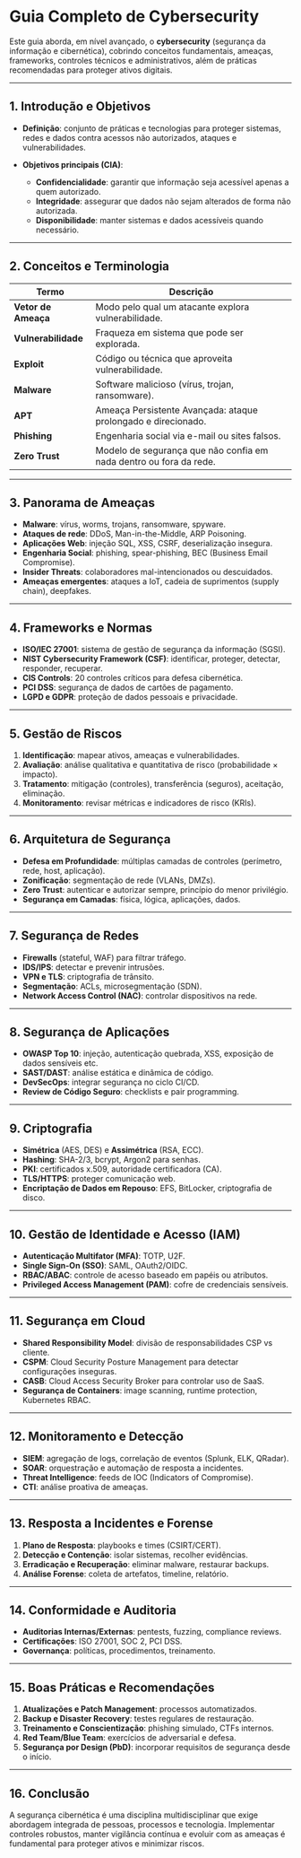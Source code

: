 # Guia Completo de Cybersecurity

Este guia aborda, em nível avançado, o **cybersecurity** (segurança da informação e cibernética), cobrindo conceitos fundamentais, ameaças, frameworks, controles técnicos e administrativos, além de práticas recomendadas para proteger ativos digitais.

---

## 1. Introdução e Objetivos

* **Definição**: conjunto de práticas e tecnologias para proteger sistemas, redes e dados contra acessos não autorizados, ataques e vulnerabilidades.
* **Objetivos principais (CIA)**:

  * **Confidencialidade**: garantir que informação seja acessível apenas a quem autorizado.
  * **Integridade**: assegurar que dados não sejam alterados de forma não autorizada.
  * **Disponibilidade**: manter sistemas e dados acessíveis quando necessário.

---

## 2. Conceitos e Terminologia

| Termo               | Descrição                                                          |
| ------------------- | ------------------------------------------------------------------ |
| **Vetor de Ameaça** | Modo pelo qual um atacante explora vulnerabilidade.                |
| **Vulnerabilidade** | Fraqueza em sistema que pode ser explorada.                        |
| **Exploit**         | Código ou técnica que aproveita vulnerabilidade.                   |
| **Malware**         | Software malicioso (vírus, trojan, ransomware).                    |
| **APT**             | Ameaça Persistente Avançada: ataque prolongado e direcionado.      |
| **Phishing**        | Engenharia social via e-mail ou sites falsos.                      |
| **Zero Trust**      | Modelo de segurança que não confia em nada dentro ou fora da rede. |

---

## 3. Panorama de Ameaças

* **Malware**: vírus, worms, trojans, ransomware, spyware.
* **Ataques de rede**: DDoS, Man-in-the-Middle, ARP Poisoning.
* **Aplicações Web**: injeção SQL, XSS, CSRF, deserialização insegura.
* **Engenharia Social**: phishing, spear-phishing, BEC (Business Email Compromise).
* **Insider Threats**: colaboradores mal-intencionados ou descuidados.
* **Ameaças emergentes**: ataques a IoT, cadeia de suprimentos (supply chain), deepfakes.

---

## 4. Frameworks e Normas

* **ISO/IEC 27001**: sistema de gestão de segurança da informação (SGSI).
* **NIST Cybersecurity Framework (CSF)**: identificar, proteger, detectar, responder, recuperar.
* **CIS Controls**: 20 controles críticos para defesa cibernética.
* **PCI DSS**: segurança de dados de cartões de pagamento.
* **LGPD e GDPR**: proteção de dados pessoais e privacidade.

---

## 5. Gestão de Riscos

1. **Identificação**: mapear ativos, ameaças e vulnerabilidades.
2. **Avaliação**: análise qualitativa e quantitativa de risco (probabilidade × impacto).
3. **Tratamento**: mitigação (controles), transferência (seguros), aceitação, eliminação.
4. **Monitoramento**: revisar métricas e indicadores de risco (KRIs).

---

## 6. Arquitetura de Segurança

* **Defesa em Profundidade**: múltiplas camadas de controles (perímetro, rede, host, aplicação).
* **Zonificação**: segmentação de rede (VLANs, DMZs).
* **Zero Trust**: autenticar e autorizar sempre, princípio do menor privilégio.
* **Segurança em Camadas**: física, lógica, aplicações, dados.

---

## 7. Segurança de Redes

* **Firewalls** (stateful, WAF) para filtrar tráfego.
* **IDS/IPS**: detectar e prevenir intrusões.
* **VPN e TLS**: criptografia de trânsito.
* **Segmentação**: ACLs, microsegmentação (SDN).
* **Network Access Control (NAC)**: controlar dispositivos na rede.

---

## 8. Segurança de Aplicações

* **OWASP Top 10**: injeção, autenticação quebrada, XSS, exposição de dados sensíveis etc.
* **SAST/DAST**: análise estática e dinâmica de código.
* **DevSecOps**: integrar segurança no ciclo CI/CD.
* **Review de Código Seguro**: checklists e pair programming.

---

## 9. Criptografia

* **Simétrica** (AES, DES) e **Assimétrica** (RSA, ECC).
* **Hashing**: SHA-2/3, bcrypt, Argon2 para senhas.
* **PKI**: certificados x.509, autoridade certificadora (CA).
* **TLS/HTTPS**: proteger comunicação web.
* **Encriptação de Dados em Repouso**: EFS, BitLocker, criptografia de disco.

---

## 10. Gestão de Identidade e Acesso (IAM)

* **Autenticação Multifator (MFA)**: TOTP, U2F.
* **Single Sign-On (SSO)**: SAML, OAuth2/OIDC.
* **RBAC/ABAC**: controle de acesso baseado em papéis ou atributos.
* **Privileged Access Management (PAM)**: cofre de credenciais sensíveis.

---

## 11. Segurança em Cloud

* **Shared Responsibility Model**: divisão de responsabilidades CSP vs cliente.
* **CSPM**: Cloud Security Posture Management para detectar configurações inseguras.
* **CASB**: Cloud Access Security Broker para controlar uso de SaaS.
* **Segurança de Containers**: image scanning, runtime protection, Kubernetes RBAC.

---

## 12. Monitoramento e Detecção

* **SIEM**: agregação de logs, correlação de eventos (Splunk, ELK, QRadar).
* **SOAR**: orquestração e automação de resposta a incidentes.
* **Threat Intelligence**: feeds de IOC (Indicators of Compromise).
* **CTI**: análise proativa de ameaças.

---

## 13. Resposta a Incidentes e Forense

1. **Plano de Resposta**: playbooks e times (CSIRT/CERT).
2. **Detecção e Contenção**: isolar sistemas, recolher evidências.
3. **Erradicação e Recuperação**: eliminar malware, restaurar backups.
4. **Análise Forense**: coleta de artefatos, timeline, relatório.

---

## 14. Conformidade e Auditoria

* **Auditorias Internas/Externas**: pentests, fuzzing, compliance reviews.
* **Certificações**: ISO 27001, SOC 2, PCI DSS.
* **Governança**: políticas, procedimentos, treinamento.

---

## 15. Boas Práticas e Recomendações

1. **Atualizações e Patch Management**: processos automatizados.
2. **Backup e Disaster Recovery**: testes regulares de restauração.
3. **Treinamento e Conscientização**: phishing simulado, CTFs internos.
4. **Red Team/Blue Team**: exercícios de adversarial e defesa.
5. **Segurança por Design (PbD)**: incorporar requisitos de segurança desde o início.

---

## 16. Conclusão

A segurança cibernética é uma disciplina multidisciplinar que exige abordagem integrada de pessoas, processos e tecnologia. Implementar controles robustos, manter vigilância contínua e evoluir com as ameaças é fundamental para proteger ativos e minimizar riscos.
